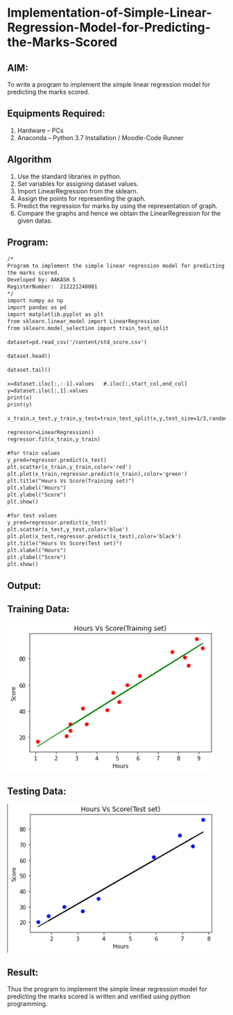 # Implementation-of-Simple-Linear-Regression-Model-for-Predicting-the-Marks-Scored

## AIM:
To write a program to implement the simple linear regression model for predicting the marks scored.

## Equipments Required:
1. Hardware – PCs
2. Anaconda – Python 3.7 Installation / Moodle-Code Runner

## Algorithm
1. Use the standard libraries in python.
2. Set variables for assigning dataset values.
3. Import LinearRegression from the sklearn.
4. Assign the points for representing the graph.
5. Predict the regression for marks by using the representation of graph.
6. Compare the graphs and hence we obtain the LinearRegression for the given datas.
 

## Program:
```
/*
Program to implement the simple linear regression model for predicting the marks scored.
Developed by: AAKASH S
RegisterNumber:  212221240001
*/
import numpy as np
import pandas as pd
import matplotlib.pyplot as plt
from sklearn.linear_model import LinearRegression
from sklearn.model_selection import train_test_split

dataset=pd.read_csv('/content/std_score.csv')

dataset.head()

dataset.tail()

x=dataset.iloc[:,:-1].values   #.iloc[:,start_col,end_col]
y=dataset.iloc[:,1].values
print(x)
print(y)

x_train,x_test,y_train,y_test=train_test_split(x,y,test_size=1/3,random_state=0)

regressor=LinearRegression()
regressor.fit(x_train,y_train)

#for train values
y_pred=regressor.predict(x_test)
plt.scatter(x_train,y_train,color='red')
plt.plot(x_train,regressor.predict(x_train),color='green')
plt.title("Hours Vs Score(Training set)")
plt.xlabel("Hours")
plt.ylabel("Score")
plt.show()

#for test values
y_pred=regressor.predict(x_test)
plt.scatter(x_test,y_test,color='blue')
plt.plot(x_test,regressor.predict(x_test),color='black')
plt.title("Hours Vs Score(Test set)")
plt.xlabel("Hours")
plt.ylabel("Score")
plt.show()
```

## Output:
## Training Data:
![Output 1](AA.png)
## Testing Data:
![Output 2](AAA.png)

## Result:
Thus the program to implement the simple linear regression model for predicting the marks scored is written and verified using python programming.
